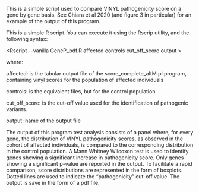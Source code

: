 This is a simple script used to compare VINYL pathogenicity score on a gene by gene basis. 
See Chiara et al 2020 (and figure 3 in particular) for an example of the output of this program.

This is a simple R script. You can execute it using the Rscrip utility, and the following syntax:

<Rscript --vanilla GeneP_pdf.R affected controls cut_off_score output >

where:

affected: is the tabular output file of the score_complete_altM.pl program, containing vinyl scores for the population of  affected individuals

controls: is the equivalent files, but for the control population
  
cut_off_score: is the cut-off value used for the identification of pathogenic variants.
  
output: name of the output file


The output of this program test analysis consists of a panel where, for every gene, the distribution  of VINYL  pathogenicity scores, as observed in the cohort of affected individuals, is  compared to the corresponding distribution in the control population. 
A Mann Whitney Wilcoxon test is used to identify genes showing a significant increase in pathogenicity score. Only genes showing a significant p-value are reported in the output. To facilitate a rapid comparison, score distributions are represented in the form of  boxplots. Dotted lines are used to indicate the “pathogenicity” cut-off value. 
The output is save in the form of a pdf file.
